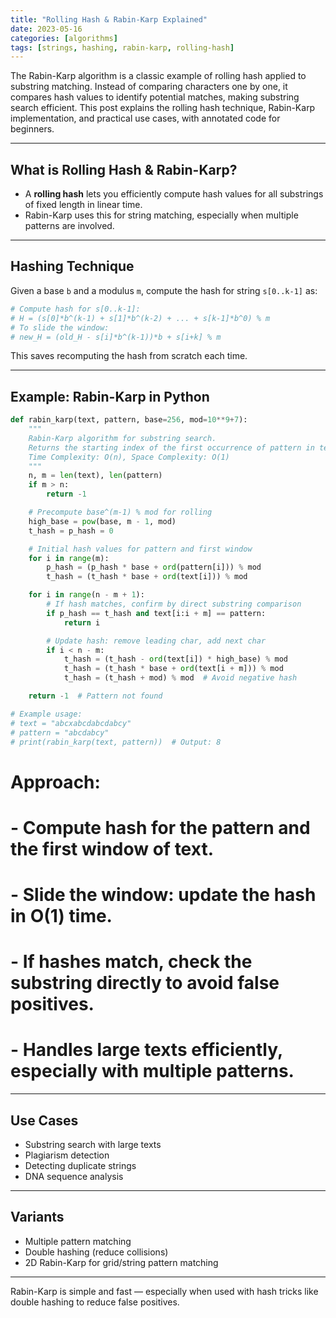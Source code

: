 ```yaml
---
title: "Rolling Hash & Rabin-Karp Explained"
date: 2023-05-16
categories: [algorithms]
tags: [strings, hashing, rabin-karp, rolling-hash]
---
```


The Rabin-Karp algorithm is a classic example of rolling hash applied to substring matching. Instead of comparing characters one by one, it compares hash values to identify potential matches, making substring search efficient. This post explains the rolling hash technique, Rabin-Karp implementation, and practical use cases, with annotated code for beginners.

---

## What is Rolling Hash & Rabin-Karp?

- A **rolling hash** lets you efficiently compute hash values for all substrings of fixed length in linear time.
- Rabin-Karp uses this for string matching, especially when multiple patterns are involved.

---

## Hashing Technique

Given a base `b` and a modulus `m`, compute the hash for string `s[0..k-1]` as:

```python
# Compute hash for s[0..k-1]:
# H = (s[0]*b^(k-1) + s[1]*b^(k-2) + ... + s[k-1]*b^0) % m
# To slide the window:
# new_H = (old_H - s[i]*b^(k-1))*b + s[i+k] % m
```

This saves recomputing the hash from scratch each time.

---

## Example: Rabin-Karp in Python

```python
def rabin_karp(text, pattern, base=256, mod=10**9+7):
    """
    Rabin-Karp algorithm for substring search.
    Returns the starting index of the first occurrence of pattern in text, or -1 if not found.
    Time Complexity: O(n), Space Complexity: O(1)
    """
    n, m = len(text), len(pattern)
    if m > n:
        return -1

    # Precompute base^(m-1) % mod for rolling
    high_base = pow(base, m - 1, mod)
    t_hash = p_hash = 0

    # Initial hash values for pattern and first window
    for i in range(m):
        p_hash = (p_hash * base + ord(pattern[i])) % mod
        t_hash = (t_hash * base + ord(text[i])) % mod

    for i in range(n - m + 1):
        # If hash matches, confirm by direct substring comparison
        if p_hash == t_hash and text[i:i + m] == pattern:
            return i

        # Update hash: remove leading char, add next char
        if i < n - m:
            t_hash = (t_hash - ord(text[i]) * high_base) % mod
            t_hash = (t_hash * base + ord(text[i + m])) % mod
            t_hash = (t_hash + mod) % mod  # Avoid negative hash

    return -1  # Pattern not found

# Example usage:
# text = "abcxabcdabcdabcy"
# pattern = "abcdabcy"
# print(rabin_karp(text, pattern))  # Output: 8
```
# Approach:
# - Compute hash for the pattern and the first window of text.
# - Slide the window: update the hash in O(1) time.
# - If hashes match, check the substring directly to avoid false positives.
# - Handles large texts efficiently, especially with multiple patterns.

---

## Use Cases

- Substring search with large texts
- Plagiarism detection
- Detecting duplicate strings
- DNA sequence analysis

---

## Variants

- Multiple pattern matching
- Double hashing (reduce collisions)
- 2D Rabin-Karp for grid/string pattern matching

---

Rabin-Karp is simple and fast — especially when used with hash tricks like double hashing to reduce false positives. 